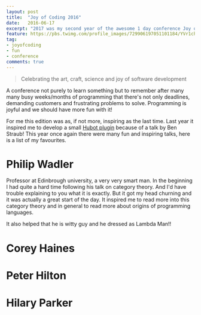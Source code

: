 ```yaml
---
layout: post
title:  "Joy of Coding 2016"
date:   2016-06-17
excerpt: "2017 was my second year of the awesome 1 day conference Joy of Coding. It inspired me a lot, here is a recap of the most interesting things I learned"
feature: https://pbs.twimg.com/profile_images/729906197051101184/YVr1ch75_400x400.jpg
tag:
- joyofcoding
- fun
- conference
comments: true
---
```


> Celebrating the art, craft, science and joy of software development

A conference not purely to learn something but to remember after many many busy weeks/months of programming that there's not only deadlines, demanding customers and frustrating problems to solve. Programming is joyful and we should have more fun with it!

For me this edition was as, if not more, inspiring as the last time. Last year it inspired me to develop a small <a href="{{ site.url}}/hubot-praise">Hubot plugin</a> because of a talk by Ben Straub! This year once again there were many fun and inspiring talks, here is a list of my favourites.

# Philip Wadler

Professor at Edinbrough university, a very very smart man. In the beginning I had quite a hard time following his talk on category theory. And I'd have trouble explaining to you what it is exactly. But it got my head churning and it was actually a great start of the day. It inspired me to read more into this category theory and in general to read more about origins of programming languages.

It also helped that he is witty guy and he dressed as Lambda Man!!
![]()

# Corey Haines

# Peter Hilton

# Hilary Parker
